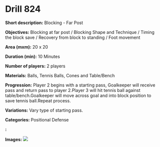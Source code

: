 # Drill 824

**Short description:**
Blocking - Far Post

**Objectives:**
Blocking at far post / Blocking Shape and Technique / Timing the block save / Recovery from block to standing / Foot movement

**Area (mxm):**
20 x 20

**Duration (min):**
10 Minutes

**Number of players:**
2 players

**Materials:**
Balls, Tennis Balls, Cones and Table/Bench

**Progression:**
Player 2 begins with a starting pass, Goalkeeper will receive pass and return pass to player 2.Player 3 will hit tennis ball against table/bench.Goalkeeper will move across goal and into block position to save tennis ball.Repeat process.

**Variations:**
Vary type of starting pass.

**Categories:**
Positional Defense

**:**


**Images:**
![](https://www.coachingfutsal.com/\images\e5a503eba1adbcebc8fb294298bf43a19af3d73f1fd64a465094ba0a499f88e457fc617347f1084320f2ba733cfdf72f13c3f707229099af2c75578d8e280be05045d37b12e19.png)

